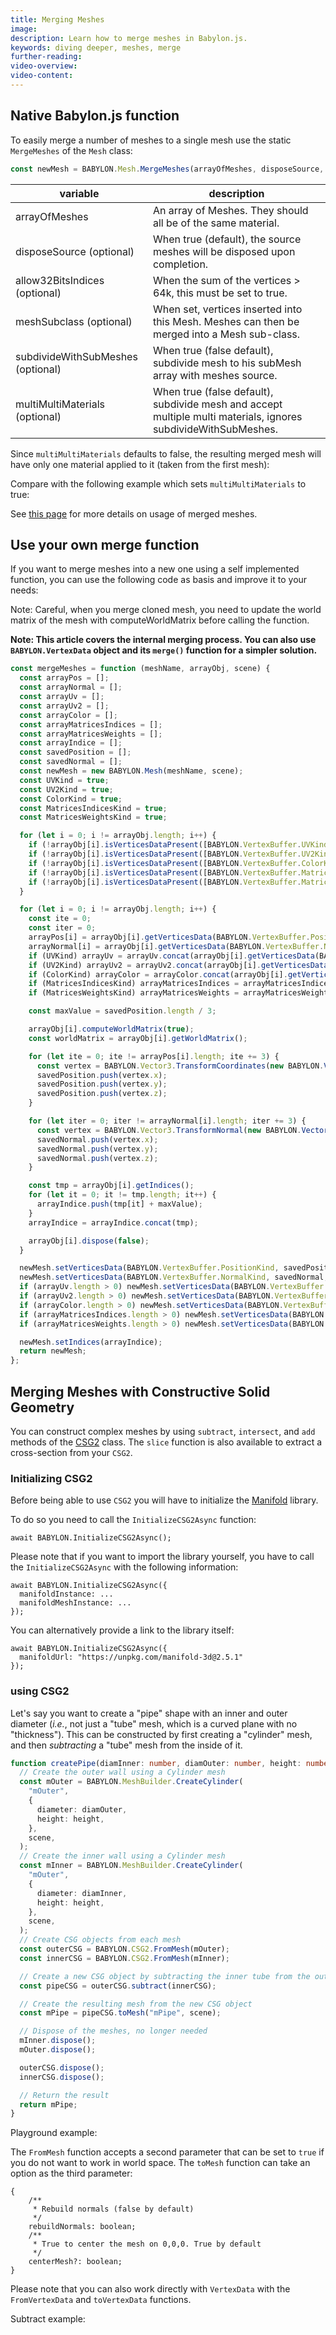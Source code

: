 ```yaml
---
title: Merging Meshes
image:
description: Learn how to merge meshes in Babylon.js.
keywords: diving deeper, meshes, merge
further-reading:
video-overview:
video-content:
---
```


## Native Babylon.js function

To easily merge a number of meshes to a single mesh use the static `MergeMeshes` of the `Mesh` class:

```javascript
const newMesh = BABYLON.Mesh.MergeMeshes(arrayOfMeshes, disposeSource, allow32BitsIndices, meshSubclass, subdivideWithSubMeshes, multiMultiMaterials);
```

| variable                          | description                                                                                                    |
| --------------------------------- | -------------------------------------------------------------------------------------------------------------- |
| arrayOfMeshes                     | An array of Meshes. They should all be of the same material.                                                   |
| disposeSource (optional)          | When true (default), the source meshes will be disposed upon completion.                                       |
| allow32BitsIndices (optional)     | When the sum of the vertices > 64k, this must be set to true.                                                  |
| meshSubclass (optional)           | When set, vertices inserted into this Mesh. Meshes can then be merged into a Mesh sub-class.                   |
| subdivideWithSubMeshes (optional) | When true (false default), subdivide mesh to his subMesh array with meshes source.                             |
| multiMultiMaterials (optional)    | When true (false default), subdivide mesh and accept multiple multi materials, ignores subdivideWithSubMeshes. |

Since `multiMultiMaterials` defaults to false, the resulting merged mesh will have only one material applied to it (taken from the first mesh):

<Playground id="#INZ0Z0#5" title="Merged Meshes Example" description="Simple example of merging meshes together."/>

Compare with the following example which sets `multiMultiMaterials` to true:

<Playground id="#INZ0Z0#59" title="Merging Meshes With Multiple Materials" description="Simple example of merging meshes together with multiple materials."/>

See [this page](/features/featuresDeepDive/materials/using/multiMaterials) for more details on usage of merged meshes.

## Use your own merge function

If you want to merge meshes into a new one using a self implemented function, you can use the following code as basis and improve it to your needs:

Note: Careful, when you merge cloned mesh, you need to update the world matrix of the mesh with computeWorldMatrix before calling the function.

**Note: This article covers the internal merging process. You can also use `BABYLON.VertexData` object and its `merge()` function for a simpler solution.**

```javascript
const mergeMeshes = function (meshName, arrayObj, scene) {
  const arrayPos = [];
  const arrayNormal = [];
  const arrayUv = [];
  const arrayUv2 = [];
  const arrayColor = [];
  const arrayMatricesIndices = [];
  const arrayMatricesWeights = [];
  const arrayIndice = [];
  const savedPosition = [];
  const savedNormal = [];
  const newMesh = new BABYLON.Mesh(meshName, scene);
  const UVKind = true;
  const UV2Kind = true;
  const ColorKind = true;
  const MatricesIndicesKind = true;
  const MatricesWeightsKind = true;

  for (let i = 0; i != arrayObj.length; i++) {
    if (!arrayObj[i].isVerticesDataPresent([BABYLON.VertexBuffer.UVKind])) UVKind = false;
    if (!arrayObj[i].isVerticesDataPresent([BABYLON.VertexBuffer.UV2Kind])) UV2Kind = false;
    if (!arrayObj[i].isVerticesDataPresent([BABYLON.VertexBuffer.ColorKind])) ColorKind = false;
    if (!arrayObj[i].isVerticesDataPresent([BABYLON.VertexBuffer.MatricesIndicesKind])) MatricesIndicesKind = false;
    if (!arrayObj[i].isVerticesDataPresent([BABYLON.VertexBuffer.MatricesWeightsKind])) MatricesWeightsKind = false;
  }

  for (let i = 0; i != arrayObj.length; i++) {
    const ite = 0;
    const iter = 0;
    arrayPos[i] = arrayObj[i].getVerticesData(BABYLON.VertexBuffer.PositionKind);
    arrayNormal[i] = arrayObj[i].getVerticesData(BABYLON.VertexBuffer.NormalKind);
    if (UVKind) arrayUv = arrayUv.concat(arrayObj[i].getVerticesData(BABYLON.VertexBuffer.UVKind));
    if (UV2Kind) arrayUv2 = arrayUv2.concat(arrayObj[i].getVerticesData(BABYLON.VertexBuffer.UV2Kind));
    if (ColorKind) arrayColor = arrayColor.concat(arrayObj[i].getVerticesData(BABYLON.VertexBuffer.ColorKind));
    if (MatricesIndicesKind) arrayMatricesIndices = arrayMatricesIndices.concat(arrayObj[i].getVerticesData(BABYLON.VertexBuffer.MatricesIndicesKind));
    if (MatricesWeightsKind) arrayMatricesWeights = arrayMatricesWeights.concat(arrayObj[i].getVerticesData(BABYLON.VertexBuffer.MatricesWeightsKind));

    const maxValue = savedPosition.length / 3;

    arrayObj[i].computeWorldMatrix(true);
    const worldMatrix = arrayObj[i].getWorldMatrix();

    for (let ite = 0; ite != arrayPos[i].length; ite += 3) {
      const vertex = BABYLON.Vector3.TransformCoordinates(new BABYLON.Vector3(arrayPos[i][ite], arrayPos[i][ite + 1], arrayPos[i][ite + 2]), worldMatrix);
      savedPosition.push(vertex.x);
      savedPosition.push(vertex.y);
      savedPosition.push(vertex.z);
    }

    for (let iter = 0; iter != arrayNormal[i].length; iter += 3) {
      const vertex = BABYLON.Vector3.TransformNormal(new BABYLON.Vector3(arrayNormal[i][iter], arrayNormal[i][iter + 1], arrayNormal[i][iter + 2]), worldMatrix);
      savedNormal.push(vertex.x);
      savedNormal.push(vertex.y);
      savedNormal.push(vertex.z);
    }

    const tmp = arrayObj[i].getIndices();
    for (let it = 0; it != tmp.length; it++) {
      arrayIndice.push(tmp[it] + maxValue);
    }
    arrayIndice = arrayIndice.concat(tmp);

    arrayObj[i].dispose(false);
  }

  newMesh.setVerticesData(BABYLON.VertexBuffer.PositionKind, savedPosition, false);
  newMesh.setVerticesData(BABYLON.VertexBuffer.NormalKind, savedNormal, false);
  if (arrayUv.length > 0) newMesh.setVerticesData(BABYLON.VertexBuffer.UVKind, arrayUv, false);
  if (arrayUv2.length > 0) newMesh.setVerticesData(BABYLON.VertexBuffer.UV2Kind, arrayUv, false);
  if (arrayColor.length > 0) newMesh.setVerticesData(BABYLON.VertexBuffer.ColorKind, arrayUv, false);
  if (arrayMatricesIndices.length > 0) newMesh.setVerticesData(BABYLON.VertexBuffer.MatricesIndicesKind, arrayUv, false);
  if (arrayMatricesWeights.length > 0) newMesh.setVerticesData(BABYLON.VertexBuffer.MatricesWeightsKind, arrayUv, false);

  newMesh.setIndices(arrayIndice);
  return newMesh;
};
```

## Merging Meshes with Constructive Solid Geometry

You can construct complex meshes by using `subtract`, `intersect`, and `add` methods of the [CSG2](/typedoc/classes/babylon.csg2) class.
The `slice` function is also available to extract a cross-section from your `CSG2`.

### Initializing CSG2

Before being able to use `CSG2` you will have to initialize the [Manifold](https://github.com/elalish/manifold) library.

To do so you need to call the `InitializeCSG2Async` function:

```
await BABYLON.InitializeCSG2Async();
```

Please note that if you want to import the library yourself, you have to call the `InitializeCSG2Async` with the following information:

```
await BABYLON.InitializeCSG2Async({
  manifoldInstance: ...
  manifoldMeshInstance: ...
});
```

You can alternatively provide a link to the library itself:

```
await BABYLON.InitializeCSG2Async({
  manifoldUrl: "https://unpkg.com/manifold-3d@2.5.1"
});
```

### using CSG2

Let's say you want to create a "pipe" shape with an inner and outer diameter (_i.e._, not just a "tube" mesh, which is a curved plane with no "thickness"). This can be constructed by first creating a "cylinder" mesh, and then _subtracting_ a "tube" mesh from the inside of it.

```typescript
function createPipe(diamInner: number, diamOuter: number, height: number, scene: BABYLON.Scene): BABYLON.Mesh {
  // Create the outer wall using a Cylinder mesh
  const mOuter = BABYLON.MeshBuilder.CreateCylinder(
    "mOuter",
    {
      diameter: diamOuter,
      height: height,
    },
    scene,
  );
  // Create the inner wall using a Cylinder mesh
  const mInner = BABYLON.MeshBuilder.CreateCylinder(
    "mOuter",
    {
      diameter: diamInner,
      height: height,
    },
    scene,
  );
  // Create CSG objects from each mesh
  const outerCSG = BABYLON.CSG2.FromMesh(mOuter);
  const innerCSG = BABYLON.CSG2.FromMesh(mInner);

  // Create a new CSG object by subtracting the inner tube from the outer cylinder
  const pipeCSG = outerCSG.subtract(innerCSG);

  // Create the resulting mesh from the new CSG object
  const mPipe = pipeCSG.toMesh("mPipe", scene);

  // Dispose of the meshes, no longer needed
  mInner.dispose();
  mOuter.dispose();

  outerCSG.dispose();
  innerCSG.dispose();

  // Return the result
  return mPipe;
}
```

Playground example:
<Playground id="#PJQHYV" title="Pipe CSG Example" description="Creating a pipe from 2 cylinders using CSGs."/>

The `FromMesh` function accepts a second parameter that can be set to `true` if you do not want to work in world space.
The `toMesh` function can take an option as the third parameter:

```
{
    /**
     * Rebuild normals (false by default)
     */
    rebuildNormals: boolean;
    /**
     * True to center the mesh on 0,0,0. True by default
     */
    centerMesh?: boolean;
}

```

Please note that you can also work directly with `VertexData` with the `FromVertexData` and `toVertexData` functions.

Subtract example:
<Playground id="#PJQHYV#1" title="CSG Subtract Example" description="Simple example of using a CSG subtract operation."/>
